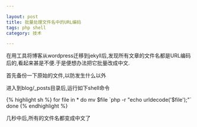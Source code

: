 ```yaml
---

layout: post
title: 批量处理文件名中的URL编码
tags: php shell
category: 技术

---
```


在用工具将博客从wordpress迁移到jekyll后,发现所有文章的文件名都是URL编码后的,看起来甚是不便.于是便想办法把它批量改成中文.

首先备份一下原始的文件,以防发生什么以外

进入到blog/_posts目录后,运行如下shell命令

{% highlight sh %}
	for file in *
	do
		mv $file `php -r "echo urldecode('$file');"`
	done
{% endhighlight %}

几秒中后,所有的文件名都变成中文了